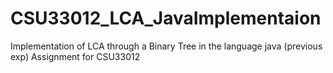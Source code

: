 # CSU33012_LCA_JavaImplementaion
Implementation of LCA through a Binary Tree in the language java (previous exp)
Assignment for CSU33012
